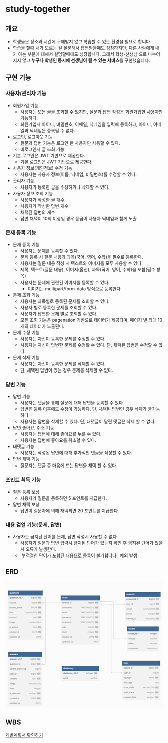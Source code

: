 # study-together

## 개요

- 학생들은 장소와 시간에 구애받지 않고 학습할 수 있는 환경을 필요로 합니다.
- 학습을 할때 내가 모르는 걸 질문해서 답변받을때도 성장하지만, 다른 사람에게 내가 아는 부분에 대해서 설명할때에도 성장합니다. 그래서 학생-선생님 으로 나누어지지 않고 **누구나 학생인 동시에 선생님이 될 수 있는 서비스**를 구현했습니다.

## 구현 기능

### 사용자/관리자 기능
- 회원가입 기능
    - 사용자는 모든 글을 조회할 수 있지만, 질문과 답변 작성은 회원가입한 사용자만 가능하다.
    - 회원가입시 아이디, 비밀번호, 이메일, 닉네임을 입력해 등록하고, 아이디, 이메일과 닉네임은 중복될 수 없다.
- 로그인, 로그아웃 기능
    - 질문과 답변 기능은 로그인 한 사용자만 사용할 수 있다.
    - 비로그인시 글 조회 가능
- 기본 로그인은 JWT 기반으로 제공한다.
    - 기본 로그인은 JWT 기반으로 제공한다.
- 사용자 정보(개인정보) 수정 기능
    - 사용자는 사용자 정보(이름, 닉네임, 비밀번호)를 수정할 수 있다.
- 관리자 기능
    - 사용자가 등록한 글을 수정하거나 삭제할 수 있다.
- 사용자 정보 조회 기능
    - 사용자가 작성한 글 개수
    - 사용자가 작성한 답변 개수
    - 채택된 답변의 개수
    - 답변 채택이 10회 이상일 경우 등급이 사용자 닉네임과 함께 노출
      
### 문제 등록 기능
- 문제 등록 기능
    - 사용자는 문제를 등록할 수 있다.
    - 문제 등록 시 질문 내용과 과목(국어, 영어, 수학)을 필수로 등록한다.
    - 사용자는 질문 내용 작성 시 텍스트와 이미지를 모두 사용할 수 있다.
    - 제목, 텍스트(질문 내용), 이미지(옵션), 과목(국어, 영어, 수학)을 포함(필수 항목)
    - 사용자는 문제에 관련된 이미지를 등록할 수 있다.
        - 이미지는 multipart/form-data 방식으로 등록한다.
- 문제 조회 기능
    - 사용자는 과목별로 등록된 문제를 조회할 수 있다.
    - 사용자 별로 등록한 문제를 조회할 수 있다.
    - 사용자가 답변한 문제 별로 조회할 수 있다.
    - 모든 조회 기능은 pagenation 기반으로 데이터가 제공되며, 페이지 별 최대 10개의 데이터가 노출된다.
- 문제 수정 기능
    - 사용자는 자신이 등록한 문제를 수정할 수 있다.
    - 사용자는 자신이 답변한 문제를 수정할 수 있다. 단, 채택된 답변은 수정할 수 없다.
- 문제 삭제 기능
    - 사용자는 자신이 등록한 문제를 삭제할 수 있다.
    - 단, 채택된 답변이 있는 경우 문제를 삭제할 수 없다.
 
### 답변 기능
- 답변 기능
    - 사용자는 댓글을 통해 질문에 대해 답변을 등록할 수 있다.
    - 답변은 등록 이후에도 수정이 가능하다. 단, 채택된 답변인 경우 삭제가 불가능하다.
    - 사용자는 답변을 삭제할 수 있다. 단, 대댓글이 달린 댓글은 삭제 할 수 없다.
- 답변 좋아요, 취소 기능
    - 사용자는 답변에 대해 좋아요를 누를 수 있다.
    - 사용자는 답변에 좋아요를 취소할 수 있다.
- 대댓글 기능
    - 사용자는 작성된 답변에 대해 추가적인 댓글을 작성할 수 있다.
- 답변 채택 기능
    - 질문자는 댓글 중 마음에 드는 답변을 채택 할 수 있다.

### 포인트 획득 기능
- 질문 등록 보상
    - 사용자가 질문을 등록하면 5 포인트를 지급한다.
- 답변 채택 보상
    - 답변이 질문자에 의해 채택되면 20 포인트를 지급한다.


 ### 내용 검열 기능(문제, 답변)
- 사용자는 금지된 단어를 문제, 답변 작성시 사용할 수 없다.
    - 사용자가 질문과 답변 입력시 금지된 단어가 있는지 확인 후 금지된 단어가 있을시 오류가 발생한다.
    - '부적절한 단어가 포함된 내용으로 등록이 불가합니다.' 예외 발생  

## ERD

![ERD](./src/main/resources/static/images/study_erd_v3.png)

## WBS

[개발계획서 확인하기](https://docs.google.com/spreadsheets/d/18RMGTYxbYgOConEWBEimqM98LEe77v5X0QPRmsEeRSo/edit?gid=1754363060#gid=1754363060)


